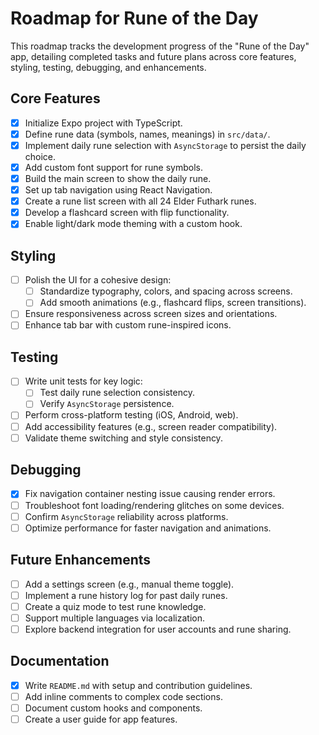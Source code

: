 # Roadmap for Rune of the Day

This roadmap tracks the development progress of the "Rune of the Day" app, detailing completed tasks and future plans across core features, styling, testing, debugging, and enhancements.

## Core Features

- [x] Initialize Expo project with TypeScript.
- [x] Define rune data (symbols, names, meanings) in `src/data/`.
- [x] Implement daily rune selection with `AsyncStorage` to persist the daily choice.
- [x] Add custom font support for rune symbols.
- [x] Build the main screen to show the daily rune.
- [x] Set up tab navigation using React Navigation.
- [x] Create a rune list screen with all 24 Elder Futhark runes.
- [x] Develop a flashcard screen with flip functionality.
- [x] Enable light/dark mode theming with a custom hook.

## Styling

- [ ] Polish the UI for a cohesive design:
  - [ ] Standardize typography, colors, and spacing across screens.
  - [ ] Add smooth animations (e.g., flashcard flips, screen transitions).
- [ ] Ensure responsiveness across screen sizes and orientations.
- [ ] Enhance tab bar with custom rune-inspired icons.

## Testing

- [ ] Write unit tests for key logic:
  - [ ] Test daily rune selection consistency.
  - [ ] Verify `AsyncStorage` persistence.
- [ ] Perform cross-platform testing (iOS, Android, web).
- [ ] Add accessibility features (e.g., screen reader compatibility).
- [ ] Validate theme switching and style consistency.

## Debugging

- [x] Fix navigation container nesting issue causing render errors.
- [ ] Troubleshoot font loading/rendering glitches on some devices.
- [ ] Confirm `AsyncStorage` reliability across platforms.
- [ ] Optimize performance for faster navigation and animations.

## Future Enhancements

- [ ] Add a settings screen (e.g., manual theme toggle).
- [ ] Implement a rune history log for past daily runes.
- [ ] Create a quiz mode to test rune knowledge.
- [ ] Support multiple languages via localization.
- [ ] Explore backend integration for user accounts and rune sharing.

## Documentation

- [x] Write `README.md` with setup and contribution guidelines.
- [ ] Add inline comments to complex code sections.
- [ ] Document custom hooks and components.
- [ ] Create a user guide for app features.
